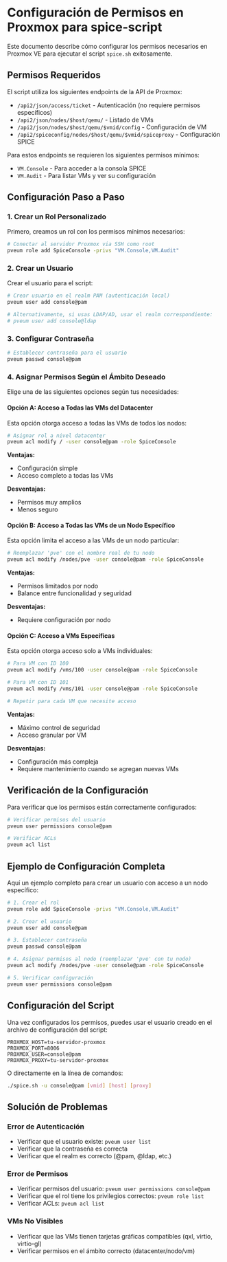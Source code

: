 # Configuración de Permisos en Proxmox para spice-script

Este documento describe cómo configurar los permisos necesarios en Proxmox VE para ejecutar el script `spice.sh` exitosamente.

## Permisos Requeridos

El script utiliza los siguientes endpoints de la API de Proxmox:
- `/api2/json/access/ticket` - Autenticación (no requiere permisos específicos)
- `/api2/json/nodes/$host/qemu/` - Listado de VMs
- `/api2/json/nodes/$host/qemu/$vmid/config` - Configuración de VM
- `/api2/spiceconfig/nodes/$host/qemu/$vmid/spiceproxy` - Configuración SPICE

Para estos endpoints se requieren los siguientes permisos mínimos:
- `VM.Console` - Para acceder a la consola SPICE
- `VM.Audit` - Para listar VMs y ver su configuración

## Configuración Paso a Paso

### 1. Crear un Rol Personalizado

Primero, creamos un rol con los permisos mínimos necesarios:

```bash
# Conectar al servidor Proxmox via SSH como root
pveum role add SpiceConsole -privs "VM.Console,VM.Audit"
```

### 2. Crear un Usuario

Crear el usuario para el script:

```bash
# Crear usuario en el realm PAM (autenticación local)
pveum user add console@pam

# Alternativamente, si usas LDAP/AD, usar el realm correspondiente:
# pveum user add console@ldap
```

### 3. Configurar Contraseña

```bash
# Establecer contraseña para el usuario
pveum passwd console@pam
```

### 4. Asignar Permisos Según el Ámbito Deseado

Elige una de las siguientes opciones según tus necesidades:

#### Opción A: Acceso a Todas las VMs del Datacenter

Esta opción otorga acceso a todas las VMs de todos los nodos:

```bash
# Asignar rol a nivel datacenter
pveum acl modify / -user console@pam -role SpiceConsole
```

**Ventajas:**
- Configuración simple
- Acceso completo a todas las VMs

**Desventajas:**
- Permisos muy amplios
- Menos seguro

#### Opción B: Acceso a Todas las VMs de un Nodo Específico

Esta opción limita el acceso a las VMs de un nodo particular:

```bash
# Reemplazar 'pve' con el nombre real de tu nodo
pveum acl modify /nodes/pve -user console@pam -role SpiceConsole
```

**Ventajas:**
- Permisos limitados por nodo
- Balance entre funcionalidad y seguridad

**Desventajas:**
- Requiere configuración por nodo

#### Opción C: Acceso a VMs Específicas

Esta opción otorga acceso solo a VMs individuales:

```bash
# Para VM con ID 100
pveum acl modify /vms/100 -user console@pam -role SpiceConsole

# Para VM con ID 101
pveum acl modify /vms/101 -user console@pam -role SpiceConsole

# Repetir para cada VM que necesite acceso
```

**Ventajas:**
- Máximo control de seguridad
- Acceso granular por VM

**Desventajas:**
- Configuración más compleja
- Requiere mantenimiento cuando se agregan nuevas VMs

## Verificación de la Configuración

Para verificar que los permisos están correctamente configurados:

```bash
# Verificar permisos del usuario
pveum user permissions console@pam

# Verificar ACLs
pveum acl list
```

## Ejemplo de Configuración Completa

Aquí un ejemplo completo para crear un usuario con acceso a un nodo específico:

```bash
# 1. Crear el rol
pveum role add SpiceConsole -privs "VM.Console,VM.Audit"

# 2. Crear el usuario
pveum user add console@pam

# 3. Establecer contraseña
pveum passwd console@pam

# 4. Asignar permisos al nodo (reemplazar 'pve' con tu nodo)
pveum acl modify /nodes/pve -user console@pam -role SpiceConsole

# 5. Verificar configuración
pveum user permissions console@pam
```

## Configuración del Script

Una vez configurados los permisos, puedes usar el usuario creado en el archivo de configuración del script:

```config
PROXMOX_HOST=tu-servidor-proxmox
PROXMOX_PORT=8006
PROXMOX_USER=console@pam
PROXMOX_PROXY=tu-servidor-proxmox
```

O directamente en la línea de comandos:

```bash
./spice.sh -u console@pam [vmid] [host] [proxy]
```

## Solución de Problemas

### Error de Autenticación
- Verificar que el usuario existe: `pveum user list`
- Verificar que la contraseña es correcta
- Verificar que el realm es correcto (@pam, @ldap, etc.)

### Error de Permisos
- Verificar permisos del usuario: `pveum user permissions console@pam`
- Verificar que el rol tiene los privilegios correctos: `pveum role list`
- Verificar ACLs: `pveum acl list`

### VMs No Visibles
- Verificar que las VMs tienen tarjetas gráficas compatibles (qxl, virtio, virtio-gl)
- Verificar permisos en el ámbito correcto (datacenter/nodo/vm)
